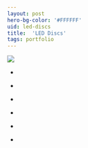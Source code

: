 ```yaml
---
layout: post
hero-bg-color: '#FFFFFF'
uid: led-discs
title:  'LED Discs'
tags: portfolio
---
```


<a href="{{ site.url }}/images/portfolio/led-discs/IMG_20180717_093707.jpg">
<img src = "{{ site.url }}/images/portfolio/led-discs/IMG_20180717_093707.jpg">
</a>


<ul class="projects clearfix">
  <li>
    <div class="project" style='background-image: url({{ site.url }}/images/portfolio/led-discs/IMG_20180723_101322.jpg)'>
      <a class="cover" href="{{ site.url }}/images/portfolio/led-discs/IMG_20180723_101322.jpg"></a>
    </div>
  </li>
  <li>
    <div class="project" style='background-image: url({{ site.url }}/images/portfolio/led-discs/IMG_20180717_112506.jpg)'>
      <a class="cover" href="{{ site.url }}/images/portfolio/led-discs/IMG_20180717_112506.jpg"></a>
    </div>
  </li>
  <li>
    <div class="project" style='background-image: url({{ site.url }}/images/portfolio/led-discs/IMG_20180717_093659.jpg)'>
      <a class="cover" href="{{ site.url }}/images/portfolio/led-discs/IMG_20180717_093659.jpg"></a>
    </div>
  </li>
  <li>
    <div class="project" style='background-image: url({{ site.url }}/images/portfolio/led-discs/IMG_20180717_093653.jpg)'>
      <a class="cover" href="{{ site.url }}/images/portfolio/led-discs/IMG_20180717_093653.jpg"></a>
    </div>
  </li>
  <li>
    <div class="project" style='background-image: url({{ site.url }}/images/portfolio/led-discs/IMG_20180716_122711.jpg)'>
      <a class="cover" href="{{ site.url }}/images/portfolio/led-discs/IMG_20180716_122711.jpg"></a>
    </div>
  </li>
  <li>
    <div class="project" style='background-image: url({{ site.url }}/images/portfolio/led-discs/IMG_20180717_112445.jpg)'>
      <a class="cover" href="{{ site.url }}/images/portfolio/led-discs/IMG_20180717_112445.jpg"></a>
    </div>
  </li>
</ul>
<br>


